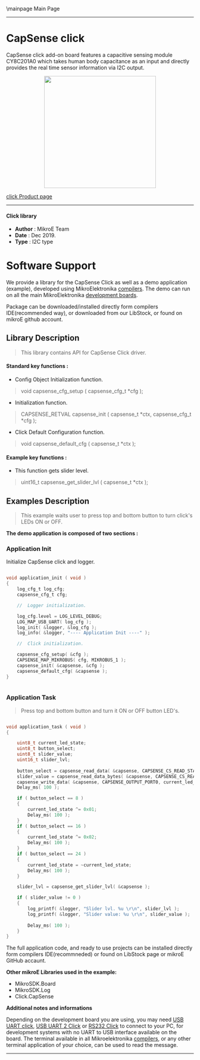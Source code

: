 \mainpage Main Page
 
 

---
# CapSense click

CapSense click add-on board features a capacitive sensing module CY8C201A0 which takes human body capacitance as an input and directly provides the real time sensor information via I2C output.


<p align="center">
  <img src="http://download.mikroe.com/images/click_for_ide/capsense_click.png" height=300px>
</p>

[click Product page](<https://www.mikroe.com/capsense-click>)

---


#### Click library 

- **Author**        : MikroE Team
- **Date**          : Dec 2019.
- **Type**          : I2C type


# Software Support

We provide a library for the CapSense Click 
as well as a demo application (example), developed using MikroElektronika 
[compilers](http://shop.mikroe.com/compilers). 
The demo can run on all the main MikroElektronika [development boards](http://shop.mikroe.com/development-boards).

Package can be downloaded/installed directly form compilers IDE(recommended way), or downloaded from our LibStock, or found on mikroE github account. 

## Library Description

> This library contains API for CapSense Click driver.

#### Standard key functions :

- Config Object Initialization function.
> void capsense_cfg_setup ( capsense_cfg_t *cfg ); 
 
- Initialization function.
> CAPSENSE_RETVAL capsense_init ( capsense_t *ctx, capsense_cfg_t *cfg );

- Click Default Configuration function.
> void capsense_default_cfg ( capsense_t *ctx );


#### Example key functions :

- This function gets slider level.
> uint16_t capsense_get_slider_lvl ( capsense_t *ctx );
 

## Examples Description

> This example waits user to press top and bottom button to turn click's LEDs ON or OFF.

**The demo application is composed of two sections :**

### Application Init 

Initialize CapSense click and logger.

```c

void application_init ( void )
{
    log_cfg_t log_cfg;
    capsense_cfg_t cfg;

    //  Logger initialization.

    log_cfg.level = LOG_LEVEL_DEBUG;
    LOG_MAP_USB_UART( log_cfg );
    log_init( &logger, &log_cfg );
    log_info( &logger, "---- Application Init ----" );

    //  Click initialization.

    capsense_cfg_setup( &cfg );
    CAPSENSE_MAP_MIKROBUS( cfg, MIKROBUS_1 );
    capsense_init( &capsense, &cfg );
    capsense_default_cfg( &capsense );
}
  
```

### Application Task

> Press top and bottom button and turn it ON or OFF button LED's.

```c

void application_task ( void )
{

    uint8_t current_led_state;
    uint8_t button_select;
    uint8_t slider_value;
    uint16_t slider_lvl;
    
    button_select = capsense_read_data( &capsense, CAPSENSE_CS_READ_STATUS0 );
    slider_value = capsense_read_data_bytes( &capsense, CAPSENSE_CS_READ_RAW );
    capsense_write_data( &capsense, CAPSENSE_OUTPUT_PORT0, current_led_state );
    Delay_ms( 100 );

    if ( button_select == 8 )
    {
        current_led_state ^= 0x01;
        Delay_ms( 100 );
    }
    if ( button_select == 16 )
    {
        current_led_state ^= 0x02;
        Delay_ms( 100 );
    }
    if ( button_select == 24 )
    {
        current_led_state = ~current_led_state;
        Delay_ms( 100 );
    }

    slider_lvl = capsense_get_slider_lvl( &capsense );

    if ( slider_value != 0 )
    {
        log_printf( &logger, "Slider lvl. %u \r\n", slider_lvl );
        log_printf( &logger, "Slider value: %u \r\n", slider_value );
        
        Delay_ms( 100 );
    }
}

```

The full application code, and ready to use projects can be  installed directly form compilers IDE(recommneded) or found on LibStock page or mikroE GitHub accaunt.

**Other mikroE Libraries used in the example:** 

- MikroSDK.Board
- MikroSDK.Log
- Click.CapSense

**Additional notes and informations**

Depending on the development board you are using, you may need 
[USB UART click](http://shop.mikroe.com/usb-uart-click), 
[USB UART 2 Click](http://shop.mikroe.com/usb-uart-2-click) or 
[RS232 Click](http://shop.mikroe.com/rs232-click) to connect to your PC, for 
development systems with no UART to USB interface available on the board. The 
terminal available in all Mikroelektronika 
[compilers](http://shop.mikroe.com/compilers), or any other terminal application 
of your choice, can be used to read the message.



---
